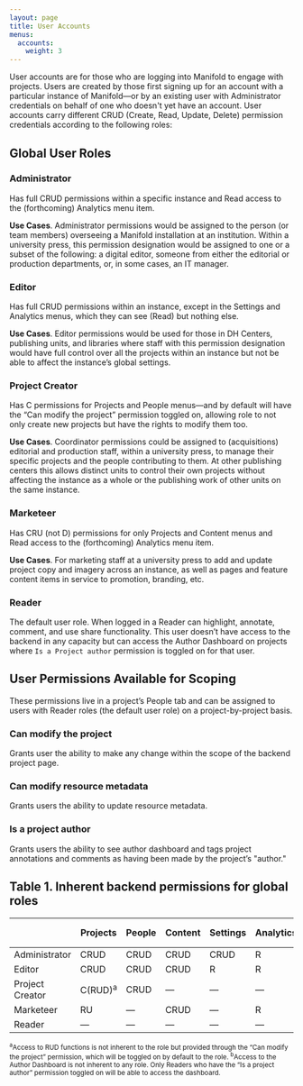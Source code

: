 ```yaml
---
layout: page
title: User Accounts
menus:
  accounts:
    weight: 3
---
```


User accounts are for those who are logging into Manifold to engage with projects. Users are created by those first signing up for an account with a particular instance of Manifold—or by an existing user with Administrator credentials on behalf of one who doesn't yet have an account. User accounts carry different CRUD (Create, Read, Update, Delete) permission credentials according to the following roles:

## Global User Roles

### Administrator

Has full CRUD permissions within a specific instance and Read access to the (forthcoming) Analytics menu item.

**Use Cases**. Administrator permissions would be assigned to the person (or team members) overseeing a Manifold installation at an institution. Within a university press, this permission designation would be assigned to one or a subset of the following: a digital editor, someone from either the editorial or production departments, or, in some cases, an IT manager.

### Editor

Has full CRUD permissions within an instance, except in the Settings and Analytics menus, which they can see (Read) but nothing else.

**Use Cases**. Editor permissions would be used for those in DH Centers, publishing units, and libraries where staff with this permission designation would have full control over all the projects within an instance but not be able to affect the instance’s global settings.

### Project Creator

Has C permissions for Projects and People menus—and by default will have the “Can modify the project” permission toggled on, allowing role to not only create new projects but have the rights to modify them too.

**Use Cases**. Coordinator permissions could be assigned to (acquisitions) editorial and production staff, within a university press, to manage their specific projects and the people contributing to them. At other publishing centers this allows distinct units to control their own projects without affecting the instance as a whole or the publishing work of other units on the same instance.

### Marketeer

Has CRU (not D) permissions for only Projects and Content menus and Read access to the (forthcoming) Analytics menu item.

**Use Cases**. For marketing staff at a university press to add and update project copy and imagery across an instance, as well as pages and feature content items in service to promotion, branding, etc.

### Reader

The default user role. When logged in a Reader can highlight, annotate, comment, and use share functionality. This user doesn’t have access to the backend in any capacity but can access the Author Dashboard on projects where `Is a Project author` permission is toggled on for that user.

## User Permissions Available for Scoping

These permissions live in a project’s People tab and can be assigned to users with Reader roles (the default user role) on a project-by-project basis.

### Can modify the project

Grants user the ability to make any change within the scope of the backend project page.

### Can modify resource metadata

Grants users the ability to update resource metadata.

### Is a project author

Grants users the ability to see author dashboard and tags project annotations and comments as having been made by the project’s "author."

## Table 1. Inherent backend permissions for global roles

|                 |Projects            | People | Content | Settings | Analytics | Author Dashboard<sup>b</sup> |
|-----------------|--------------------|--------|---------|----------|-----------|------------------------------|
| Administrator   | CRUD               | CRUD   | CRUD    | CRUD     | R         | —                            |
| Editor          | CRUD               | CRUD   | CRUD    | R        | R         | —                            |
| Project Creator | C(RUD)<sup>a</sup> | CRUD   | —       | —        | —         | —                            |
| Marketeer       | RU                 | —      | CRUD    | —        | R         | —                            |
| Reader          | —                  | —      | —       | —        | —         | —                            |

<small>
<sup>a</sup>Access to RUD functions is not inherent to the role but provided through the “Can modify the project” permission, which will be toggled on by default to the role.  
<sup>b</sup>Access to the Author Dashboard is not inherent to any role. Only Readers who have the “Is a project author” permission toggled on will be able to access the dashboard.
</small>
